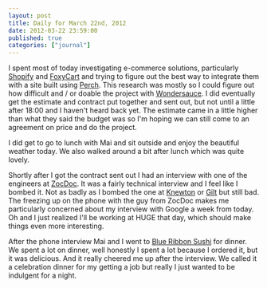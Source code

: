 ```yaml
---
layout: post
title: Daily for March 22nd, 2012
date: 2012-03-22 23:59:00
published: true
categories: ["journal"]
---
```

 
I spent most of today investigating e-commerce solutions, particularly [Shopify](http://www.shopify.com) and [FoxyCart](http://www.foxycart.com) and trying to figure out the best way to integrate them with a site built using [Perch](http://grabaperch.com). This research was mostly so I could figure out how difficult and / or doable the project with [Wondersauce](http://wondersauce.com). I did eventually get the estimate and contract put together and sent out, but not until a little after 18:00 and I haven't heard back yet. The estimate came in a little higher than what they said the budget was so I'm hoping we can still come to an agreement on price and do the project.

I did get to go to lunch with Mai and sit outside and enjoy the beautiful weather today. We also walked around a bit after lunch which was quite lovely.

Shortly after I got the contract sent out I had an interview with one of the engineers at [ZocDoc](http://www.zocdoc.com). It was a fairly technical interview and I feel like I bombed it. Not as badly as I bombed the one at [Knewton](http://knewton.com) or [Gilt](http://gilt.com) but still bad. The freezing up on the phone with the guy from ZocDoc makes me particularly concerned about my interview with Google a week from today. Oh and I just realized I'll be working at HUGE that day, which should make things even more interesting.

After the phone interview Mai and I went to [Blue Ribbon Sushi](http://www.blueribbonrestaurants.com/rests_sushi_man_main.htm) for dinner. We spent a lot on dinner, well honestly I spent a lot because I ordered it, but it was delicious. And it really cheered me up after the interview. We called it a celebration dinner for my getting a job but really I just wanted to be indulgent for a night.